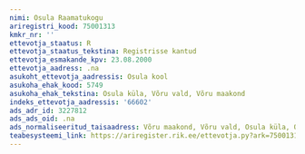 ```yaml
---
nimi: Osula Raamatukogu
ariregistri_kood: 75001313
kmkr_nr: ''
ettevotja_staatus: R
ettevotja_staatus_tekstina: Registrisse kantud
ettevotja_esmakande_kpv: 23.08.2000
ettevotja_aadress: .na
asukoht_ettevotja_aadressis: Osula kool
asukoha_ehak_kood: 5749
asukoha_ehak_tekstina: Osula küla, Võru vald, Võru maakond
indeks_ettevotja_aadressis: '66602'
ads_adr_id: 3227812
ads_ads_oid: .na
ads_normaliseeritud_taisaadress: Võru maakond, Võru vald, Osula küla, Osula kool
teabesysteemi_link: https://ariregister.rik.ee/ettevotja.py?ark=75001313&ref=rekvisiidid
---
```

